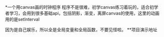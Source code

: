 *一个用canvas画的时钟程序
程序不是很难，初学canvas练习着玩的，适合初学者学习，会用到很多基础api，包括阴影，渐变，离屏canvas的使用，这里的动画用的是setInterval

因为是自己娱乐，所以全是全局变量和全局函数，不要见怪啦。
**项目演示地址
##
